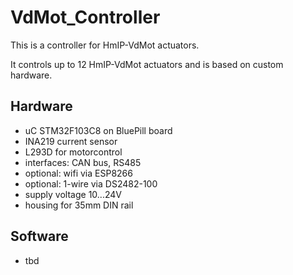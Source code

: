 # VdMot_Controller
This is a controller for HmIP-VdMot actuators.

It controls up to 12 HmIP-VdMot actuators and is based on custom hardware.

## Hardware
- uC STM32F103C8 on BluePill board
- INA219 current sensor
- L293D for motorcontrol
- interfaces: CAN bus, RS485
- optional: wifi via ESP8266
- optional: 1-wire via DS2482-100
- supply voltage 10...24V
- housing for 35mm DIN rail

## Software
- tbd


